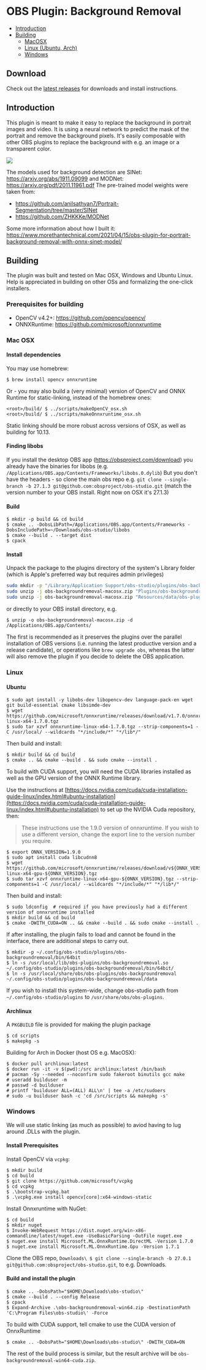 # OBS Plugin: Background Removal

- [Introduction](#introduction)
- [Building](#building)
  - [MacOSX](#mac-osx)
  - [Linux (Ubuntu, Arch)](#linux)
  - [Windows](#windows)

## Download
Check out the [latest releases](https://github.com/royshil/obs-backgroundremoval/releases) for downloads and install instructions.

## Introduction

This plugin is meant to make it easy to replace the background in portrait images and video.
It is using a neural network to predict the mask of the portrait and remove the background pixels.
It's easily composable with other OBS plugins to replace the background with e.g. an image or
a transparent color.

![](demo.gif)

The models used for background detection are SINet: https://arxiv.org/abs/1911.09099 and MODNet: https://arxiv.org/pdf/2011.11961.pdf
The pre-trained model weights were taken from:
- https://github.com/anilsathyan7/Portrait-Segmentation/tree/master/SINet
- https://github.com/ZHKKKe/MODNet

Some more information about how I built it: https://www.morethantechnical.com/2021/04/15/obs-plugin-for-portrait-background-removal-with-onnx-sinet-model/

## Building

The plugin was built and tested on Mac OSX, Windows and Ubuntu Linux. Help is appreciated in building on other OSs and formalizing the one-click installers.

### Prerequisites for building
- OpenCV v4.2+: https://github.com/opencv/opencv/
- ONNXRuntime: https://github.com/microsoft/onnxruntime

### Mac OSX

#### Install dependencies

You may use homebrew:
```
$ brew install opencv onnxruntime
```

Or - you may also build a (very minimal) version of OpenCV and ONNX Runtime for static-linking, instead of the homebrew ones:
```
<root>/build/ $ ../scripts/makeOpenCV_osx.sh
<root>/build/ $ ../scripts/makeOnnxruntime_osx.sh
```
Static linking should be more robust across versions of OSX, as well as building for 10.13.

#### Finding libobs

If you install the desktop OBS app (https://obsproject.com/download) you already have the binaries
for libobs (e.g. `/Applications/OBS.app/Contents/Frameworks/libobs.0.dylib`)
But you don't have the headers - so clone the main obs repo e.g. `git clone --single-branch -b 27.1.3 git@github.com:obsproject/obs-studio.git` (match the version number to your OBS install. Right now on OSX it's 27.1.3)

#### Build
```
$ mkdir -p build && cd build
$ cmake .. -DobsLibPath=/Applications/OBS.app/Contents/Frameworks -DobsIncludePath=~/Downloads/obs-studio/libobs
$ cmake --build . --target dist
$ cpack
```

#### Install
Unpack the package to the plugins directory of the system's Library folder (which is Apple's preferred way but requires admin privileges)

```sh
sudo mkdir -p "/Library/Application Support/obs-studio/plugins/obs-backgroundremoval"
sudo unzip -j obs-backgroundremoval-macosx.zip "Plugins/obs-backgroundremoval.so" -d "/Library/Application Support/obs-studio/plugins/obs-backgroundremoval/bin"
sudo unzip -j obs-backgroundremoval-macosx.zip "Resources/data/obs-plugins/obs-backgroundremoval/*" -d "/Library/Application Support/obs-studio/plugins/obs-backgroundremoval/data"
```

or directly to your OBS install directory, e.g.
```
$ unzip -o obs-backgroundremoval-macosx.zip -d /Applications/OBS.app/Contents/
```

The first is recommended as it preserves the plugins over the parallel installation of OBS versions (i.e. running the latest productive version and a release candidate), or operations like `brew upgrade obs`, whereas the latter will also remove the plugin if you decide to delete the OBS application.

### Linux

#### Ubuntu

```
$ sudo apt install -y libobs-dev libopencv-dev language-pack-en wget git build-essential cmake libsimde-dev
$ wget https://github.com/microsoft/onnxruntime/releases/download/v1.7.0/onnxruntime-linux-x64-1.7.0.tgz
$ sudo tar xzvf onnxruntime-linux-x64-1.7.0.tgz --strip-components=1 -C /usr/local/ --wildcards "*/include/*" "*/lib*/"
```

Then build and install:
```
$ mkdir build && cd build
$ cmake .. && cmake --build . && sudo cmake --install .
```

To build with CUDA support, you will need the CUDA libraries installed as well as the GPU version of the ONNX Runtime library.

Use the instructions at [https://docs.nvidia.com/cuda/cuda-installation-guide-linux/index.html#ubuntu-installation](https://docs.nvidia.com/cuda/cuda-installation-guide-linux/index.html#ubuntu-installation) to set up the NVIDIA Cuda repository, then:

> These instructions use the 1.9.0 version of onnxruntime. If you wish to use a different version, change the export line
> to the version number you require.

```
$ export ONNX_VERSION=1.9.0
$ sudo apt install cuda libcudnn8
$ wget https://github.com/microsoft/onnxruntime/releases/download/v${ONNX_VERSION}/onnxruntime-linux-x64-gpu-${ONNX_VERSION}.tgz
$ sudo tar xzvf onnxruntime-linux-x64-gpu-${ONNX_VERSION}.tgz --strip-components=1 -C /usr/local/ --wildcards "*/include/*" "*/lib*/"
```

Then build and install:
```
$ sudo ldconfig  # required if you have previously had a different version of onnxruntime installed
$ mkdir build && cd build
$ cmake -DWITH_CUDA=ON .. && cmake --build . && sudo cmake --install .
```

If after installing, the plugin fails to load and cannot be found in the interface, there are additional steps to carry out.

```
$ mkdir -p ~/.config/obs-studio/plugins/obs-backgroundremoval/bin/64bit
$ ln -s /usr/local/lib/obs-plugins/obs-backgroundremoval.so ~/.config/obs-studio/plugins/obs-backgroundremoval/bin/64bit/
$ ln -s /usr/local/share/obs/obs-plugins/obs-backgroundremoval ~/.config/obs-studio/plugins/obs-backgroundremoval/data
```
If you wish to install this system-wide, change obs-studio path from `~/.config/obs-studio/plugins` to `/usr/share/obs/obs-plugins`.

#### Archlinux
A `PKGBUILD` file is provided for making the plugin package
```
$ cd scripts
$ makepkg -s
```

Building for Arch in Docker (host OS e.g. MacOSX):
```
$ docker pull archlinux:latest
$ docker run -it -v $(pwd):/src archlinux:latest /bin/bash
# pacman -Sy --needed --noconfirm sudo fakeroot binutils gcc make
# useradd builduser -m
# passwd -d builduser
# printf 'builduser ALL=(ALL) ALL\n' | tee -a /etc/sudoers
# sudo -u builduser bash -c 'cd /src/scripts && makepkg -s'
```

### Windows

We will use static linking (as much as possible) to aviod having to lug around .DLLs with the plugin.

#### Install Prerequisites
Install OpenCV via `vcpkg`:
```
$ mkdir build
$ cd build
$ git clone https://github.com/microsoft/vcpkg
$ cd vcpkg
$ .\bootstrap-vcpkg.bat
$ .\vcpkg.exe install opencv[core]:x64-windows-static
```

Install Onnxruntime with NuGet:
```
$ cd build
$ mkdir nuget
$ Invoke-WebRequest https://dist.nuget.org/win-x86-commandline/latest/nuget.exe -UseBasicParsing -OutFile nuget.exe
$ nuget.exe install Microsoft.ML.OnnxRuntime.DirectML -Version 1.7.0
$ nuget.exe install Microsoft.ML.OnnxRuntime.Gpu -Version 1.7.1
```

Clone the OBS repo, `Downloads\ $ git clone --single-branch -b 27.0.1 git@github.com:obsproject/obs-studio.git`, to e.g. Downloads.

#### Build and install the plugin
```
$ cmake .. -DobsPath="$HOME\Downloads\obs-studio\"
$ cmake --build . --config Release
$ cpack
$ Expand-Archive .\obs-backgroundremoval-win64.zip -DestinationPath 'C:\Program Files\obs-studio\' -Force
```

To build with CUDA support, tell cmake to use the CUDA version of OnnxRuntime
```
$ cmake .. -DobsPath="$HOME\Downloads\obs-studio\" -DWITH_CUDA=ON
```
The rest of the build process is similar, but the result archive will be
`obs-backgroundremoval-win64-cuda.zip`.
